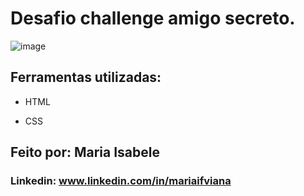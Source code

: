 # Desafio challenge amigo secreto.
 
![image](https://github.com/user-attachments/assets/fa97b737-b93f-4c62-a020-bee32def2acd)

## Ferramentas utilizadas:
 
* HTML
 
* CSS
 
## Feito por: Maria Isabele
 
### Linkedin: www.linkedin.com/in/mariaifviana
